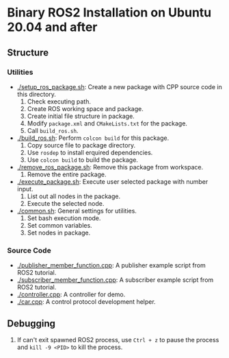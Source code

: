 # Binary ROS2 Installation on Ubuntu 20.04 and after

## Structure

### Utilities

- [./setup_ros_package.sh](./setup_ros_package.sh): Create a new package with CPP source code in this directory.
    1. Check executing path.
    2. Create ROS working space and package.
    3. Create initial file structure in package.
    4. Modify `package.xml` and `CMakeLists.txt` for the package.
    5. Call `build_ros.sh`.
- [./build_ros.sh](./build_ros.sh): Perform `colcon build` for this package.
    1. Copy source file to package directory.
    2. Use `rosdep` to install erquired dependencies.
    3. Use `colcon build` to build the package.
- [./remove_ros_package.sh](./remove_ros_package.sh): Remove this package from workspace.
    1. Remove the entire package.
- [./execute_package.sh](./execute_package.sh): Execute user selected package with number input.
    1. List out all nodes in the package.
    2. Execute the selected node.
- [./common.sh](./common.sh): General settings for utilities.
    1. Set bash execution mode.
    2. Set common variables.
    3. Set nodes in package.

### Source Code

- [./publisher_member_function.cpp](./publisher_member_function.cpp): A publisher example script from ROS2 tutorial.
- [./subscriber_member_function.cpp](./subscriber_member_function.cpp): A subscriber example script from ROS2 tutorial.
- [./controller.cpp](./controller.cpp): A controller for demo.
- [./car.cpp](./car.cpp): A control protocol development helper.

## Debugging

1. If can't exit spawned ROS2 process, use `Ctrl + z` to pause the process and `kill -9 <PID>` to kill the process.
